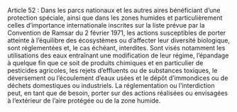 Article 52 : Dans les parcs nationaux et les autres aires bénéficiant d’une protection spéciale, ainsi que dans les zones humides et particulièrement celles d’importance internationale inscrites sur la liste prévue par la Convention de Ramsar du 2 février 1971, les actions susceptibles de porter atteinte à l’équilibre des écosystèmes ou d’affecter leur diversité biologique, sont réglementées et, le cas échéant, interdites. Sont visés notamment les utilisations des eaux entraînant une modification de leur régime, l’épandage à quelque fin que ce soit de produits chimiques et en particulier de pesticides agricoles, les rejets d’effluents ou de substances toxiques, le déversement ou l’écoulement d’eaux usées et le dépôt d’immondices ou de déchets domestiques ou industriels.
La réglementation ou l’interdiction peut, en tant que de besoin, porter sur des actions réalisées ou envisagées à l’extérieur de l’aire protégée ou de la zone humide.